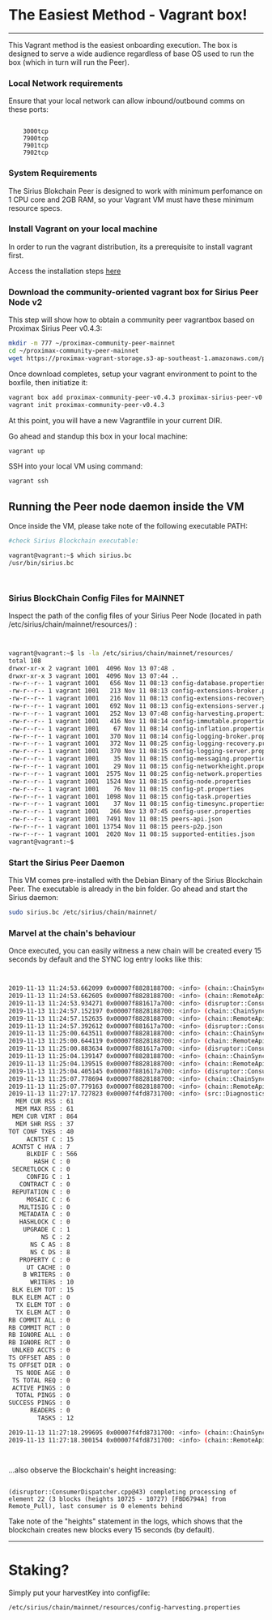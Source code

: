 

# The Easiest Method - Vagrant box!

---
This Vagrant method is the easiest onboarding execution.  The box is designed to serve a wide audience regardless of base OS used to run the box (which in turn will run the Peer).


### Local Network requirements
Ensure that your local network can allow inbound/outbound comms on these ports:
```

    3000tcp
    7900tcp
    7901tcp
    7902tcp
```


### System Requirements
The Sirius Blokchain Peer is designed to work with minimum perfomance on   1 CPU core and 2GB RAM, so your Vagrant VM must have these minimum resource specs.

### Install Vagrant on your local machine
In order to run the vagrant distribution, its a prerequisite to install vagrant first.

Access the installation steps [here](https://www.vagrantup.com/intro/getting-started/install.html)

### Download the community-oriented vagrant box for Sirius Peer Node v2
This step will show how to obtain a community peer vagrantbox based on Proximax Sirius Peer v0.4.3:

```bash
mkdir -m 777 ~/proximax-community-peer-mainnet
cd ~/proximax-community-peer-mainnet
wget https://proximax-vagrant-storage.s3-ap-southeast-1.amazonaws.com/proximax-sirius-peer-v0.4.3-x.box
```


Once download completes, setup your vagrant environment to point to the boxfile, then initiatize it:
```bash
vagrant box add proximax-community-peer-v0.4.3 proximax-sirius-peer-v0.4.3-x.box
vagrant init proximax-community-peer-v0.4.3
```

At this point, you will have a new Vagrantfile in your current DIR.


Go ahead and standup this box in your local machine:
```bash
vagrant up
```

SSH into your local VM using command:
```bash
vagrant ssh
```



## Running the Peer node daemon inside the VM


Once inside the VM, please take note of the following executable PATH:

```bash
#check Sirius Blockchain executable:

vagrant@vagrant:~$ which sirius.bc
/usr/bin/sirius.bc




```



### Sirius BlockChain Config Files for MAINNET
Inspect the path of the config files of your Sirius Peer Node (located in path /etc/sirius/chain/mainnet/resources/) :
```bash


vagrant@vagrant:~$ ls -la /etc/sirius/chain/mainnet/resources/
total 108
drwxr-xr-x 2 vagrant 1001  4096 Nov 13 07:48 .
drwxr-xr-x 3 vagrant 1001  4096 Nov 13 07:44 ..
-rw-r--r-- 1 vagrant 1001   656 Nov 11 08:13 config-database.properties
-rw-r--r-- 1 vagrant 1001   213 Nov 11 08:13 config-extensions-broker.properties
-rw-r--r-- 1 vagrant 1001   216 Nov 11 08:13 config-extensions-recovery.properties
-rw-r--r-- 1 vagrant 1001   692 Nov 11 08:13 config-extensions-server.properties
-rw-r--r-- 1 vagrant 1001   252 Nov 13 07:48 config-harvesting.properties
-rw-r--r-- 1 vagrant 1001   416 Nov 11 08:14 config-immutable.properties
-rw-r--r-- 1 vagrant 1001    67 Nov 11 08:14 config-inflation.properties
-rw-r--r-- 1 vagrant 1001   370 Nov 11 08:14 config-logging-broker.properties
-rw-r--r-- 1 vagrant 1001   372 Nov 11 08:25 config-logging-recovery.properties
-rw-r--r-- 1 vagrant 1001   370 Nov 11 08:15 config-logging-server.properties
-rw-r--r-- 1 vagrant 1001    35 Nov 11 08:15 config-messaging.properties
-rw-r--r-- 1 vagrant 1001    29 Nov 11 08:15 config-networkheight.properties
-rw-r--r-- 1 vagrant 1001  2575 Nov 11 08:25 config-network.properties
-rw-r--r-- 1 vagrant 1001  1524 Nov 11 08:15 config-node.properties
-rw-r--r-- 1 vagrant 1001    76 Nov 11 08:15 config-pt.properties
-rw-r--r-- 1 vagrant 1001  1098 Nov 11 08:15 config-task.properties
-rw-r--r-- 1 vagrant 1001    37 Nov 11 08:15 config-timesync.properties
-rw-r--r-- 1 vagrant 1001   266 Nov 13 07:45 config-user.properties
-rw-r--r-- 1 vagrant 1001  7491 Nov 11 08:15 peers-api.json
-rw-r--r-- 1 vagrant 1001 13754 Nov 11 08:15 peers-p2p.json
-rw-r--r-- 1 vagrant 1001  2020 Nov 11 08:15 supported-entities.json
vagrant@vagrant:~$ 


```







### Start the Sirius Peer Daemon
This VM comes pre-installed with the Debian Binary of the Sirius Blockchain Peer.  The executable is already in the bin folder.  Go ahead and start the Sirius daemon:

```bash
sudo sirius.bc /etc/sirius/chain/mainnet/
```









### Marvel at the chain's behaviour
Once executed, you can easily witness a new chain will be created every 15 seconds by default and the SYNC log entry looks like this:
```bash


2019-11-13 11:24:53.662099 0x00007f8828188700: <info> (chain::ChainSynchronizer.cpp@207) peer returned 400 blocks (heights 1202 - 1601) 
2019-11-13 11:24:53.662605 0x00007f8828188700: <info> (chain::RemoteApiForwarder.h@66) completed 'synchronizer task' (tier1B-mainnet-chain-peer8 @ proioxis.brimstone.xpxsirius.io:7900) with result Success 
2019-11-13 11:24:53.934271 0x00007f881617a700: <info> (disruptor::ConsumerDispatcher.cpp@43) completing processing of element 3 (400 blocks (heights 1202 - 1601) [CE595B87] from Remote_Pull), last consumer is 0 elements behind 
2019-11-13 11:24:57.152197 0x00007f8828188700: <info> (chain::ChainSynchronizer.cpp@207) peer returned 400 blocks (heights 1602 - 2001) 
2019-11-13 11:24:57.152635 0x00007f8828188700: <info> (chain::RemoteApiForwarder.h@66) completed 'synchronizer task' (tier1a-mainnet-chain-peer3 @ omicronlyrae.brimstone.xpxsirius.io:7900) with result Success 
2019-11-13 11:24:57.392612 0x00007f881617a700: <info> (disruptor::ConsumerDispatcher.cpp@43) completing processing of element 4 (400 blocks (heights 1602 - 2001) [DC6021C9] from Remote_Pull), last consumer is 0 elements behind 
2019-11-13 11:25:00.643511 0x00007f8828188700: <info> (chain::ChainSynchronizer.cpp@207) peer returned 400 blocks (heights 2002 - 2401) 
2019-11-13 11:25:00.644119 0x00007f8828188700: <info> (chain::RemoteApiForwarder.h@66) completed 'synchronizer task' (tier1a-mainnet-chain-peer3 @ omicronlyrae.brimstone.xpxsirius.io:7900) with result Success 
2019-11-13 11:25:00.883634 0x00007f881617a700: <info> (disruptor::ConsumerDispatcher.cpp@43) completing processing of element 5 (400 blocks (heights 2002 - 2401) [4462893B] from Remote_Pull), last consumer is 0 elements behind 
2019-11-13 11:25:04.139147 0x00007f8828188700: <info> (chain::ChainSynchronizer.cpp@207) peer returned 400 blocks (heights 2402 - 2801) 
2019-11-13 11:25:04.139515 0x00007f8828188700: <info> (chain::RemoteApiForwarder.h@66) completed 'synchronizer task' (tier1B-mainnet-chain-peer10 @ acallaris.brimstone.xpxsirius.io:7900) with result Success 
2019-11-13 11:25:04.405145 0x00007f881617a700: <info> (disruptor::ConsumerDispatcher.cpp@43) completing processing of element 6 (400 blocks (heights 2402 - 2801) [DEE28CC8] from Remote_Pull), last consumer is 0 elements behind 
2019-11-13 11:25:07.778694 0x00007f8828188700: <info> (chain::ChainSynchronizer.cpp@207) peer returned 400 blocks (heights 2802 - 3201) 
2019-11-13 11:25:07.779163 0x00007f8828188700: <info> (chain::RemoteApiForwarder.h@66) completed 'synchronizer task' (tier1B-mainnet-chain-peer8 @ proioxis.brimstone.xpxsirius.io:7900) with result Success 
2019-11-13 11:27:17.727823 0x00007f4fd8731700: <info> (src::DiagnosticsService.cpp@39) --- current counter values ---
  MEM CUR RSS : 61
  MEM MAX RSS : 61
 MEM CUR VIRT : 864
  MEM SHR RSS : 37
TOT CONF TXES : 40
     ACNTST C : 15
 ACNTST C HVA : 7
     BLKDIF C : 566
       HASH C : 0
 SECRETLOCK C : 0
     CONFIG C : 1
   CONTRACT C : 0
 REPUTATION C : 0
     MOSAIC C : 6
   MULTISIG C : 0
   METADATA C : 0
   HASHLOCK C : 0
    UPGRADE C : 1
         NS C : 2
      NS C AS : 8
      NS C DS : 8
   PROPERTY C : 0
     UT CACHE : 0
    B WRITERS : 0
      WRITERS : 10
 BLK ELEM TOT : 15
 BLK ELEM ACT : 0
  TX ELEM TOT : 0
  TX ELEM ACT : 0
RB COMMIT ALL : 0
RB COMMIT RCT : 0
RB IGNORE ALL : 0
RB IGNORE RCT : 0
 UNLKED ACCTS : 0
TS OFFSET ABS : 0
TS OFFSET DIR : 0
  TS NODE AGE : 0
 TS TOTAL REQ : 0
 ACTIVE PINGS : 0
  TOTAL PINGS : 0
SUCCESS PINGS : 0
      READERS : 0
        TASKS : 12 

2019-11-13 11:27:18.299695 0x00007f4fd8731700: <info> (chain::ChainSynchronizer.cpp@207) peer returned 400 blocks (heights 16402 - 16801) 
2019-11-13 11:27:18.300154 0x00007f4fd8731700: <info> (chain::RemoteApiForwarder.h@66) completed 'synchronizer task' (tier1B-mainnet-chain-peer8 @ proioxis.brimstone.xpxsirius.io:7900) with result Success 




```



...also observe the Blockchain's height increasing:
```

(disruptor::ConsumerDispatcher.cpp@43) completing processing of element 22 (3 blocks (heights 10725 - 10727) [FBD6794A] from Remote_Pull), last consumer is 0 elements behind 
```


Take note of the "heights" statement in the logs, which shows that the blockchain creates new blocks every 15 seconds (by default).


---

# Staking?
Simply put your harvestKey into configfile:
```
/etc/sirius/chain/mainnet/resources/config-harvesting.properties
```


